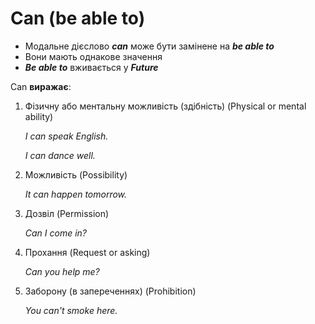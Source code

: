 # Can (be able to)

<ul>
<li>Модальне дієслово <b><i>can</i></b> може бути замінене на <b><i>be able to</i></b></li>
<li>Вони мають однакове значення</li>
<li><b><i>Be able to</i></b> вживається у <b><i>Future</i></b></li>
</ul>

<p><span class="p2">Can</span> <b>виражає</b>:</p>

<ol>
<li><span class="p1">Фiзичну або ментальну можливiсть (здiбнiсть) </span> (Physical or mental ability)</li>
<p><i>I can speak English.</i></p>
<p><i>I can dance well.</i></p>
<li><span class="p1">Можливість</span> (Possibility)</li>
<p><i>It can happen tomorrow.</i></p>
<li><span class="p1">Дозвіл</span> (Permission)</li>
<p><i>Can I come in?</i></p>
<li><span class="p1">Прохання</span> (Request or asking)</li>
<p><i>Can you help me?</i></p>
<li><span class="p1">Заборону (в запереченнях)</span> (Prohibition)</li>
<p><i>You can't smoke here.</i></p>
</ol>

